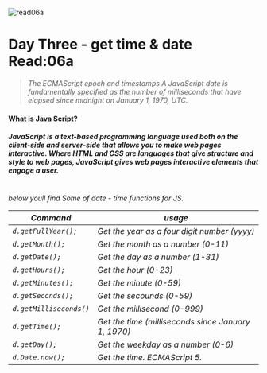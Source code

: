 ![read06a](https://www.bypeople.com/wp-content/uploads/2018/05/date-time-javascript-library.png)

# Day Three - get time & date Read:06a


>*The ECMAScript epoch and timestamps
A JavaScript date is fundamentally specified as the number of milliseconds that have elapsed since midnight on January 1, 1970, UTC.*
#### What is Java Script?
##### JavaScript is a text-based programming language used both on the client-side and server-side that allows you to make web pages interactive. Where HTML and CSS are languages that give structure and style to web pages, JavaScript gives web pages interactive elements that engage a user.
#
 *below youll find Some of date - time functions for JS.* 


*Command* | *usage*
------------ | -------------
*`d.getFullYear();`* | *Get the year as a four digit number (yyyy)*
*`d.getMonth();`* | *Get the month as a number (0-11)*
*`d.getDate();`* | *Get the day as a number (1-31)*
*`d.getHours();`* | *Get the hour (0-23)*
*`d.getMinutes();`* | *Get the minute (0-59)*
*`d.getSeconds();`* | *Get the secounds (0-59)*
*`d.getMilliseconds()`* | *Get the millisecond (0-999)*
*`d.getTime();`* | *Get the time (milliseconds since January 1, 1970)*
*`d.getDay();`* | *Get the weekday as a number (0-6)*
*`d.Date.now();`* | *Get the time. ECMAScript 5.*

  #
  

